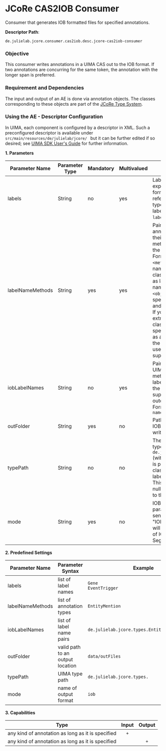 # JCoRe CAS2IOB Consumer
Consumer that generates IOB formatted files for specified annotations.  

**Descriptor Path**:
```
de.julielab.jcore.consumer.cas2iob.desc.jcore-cas2iob-consumer
```

### Objective
This consumer writes annotations in a UIMA CAS out to the IOB format. If two annotations are concurring for the same token, the annotation with the longer span is preferred.

### Requirement and Dependencies
 The input and output of an AE is done via annotation objects. The classes corresponding to these objects are part of the [JCoRe Type System](https://github.com/JULIELab/jcore-base/tree/master/jcore-types).

### Using the AE - Descriptor Configuration
 In UIMA, each component is configured by a descriptor in XML. Such a preconfigured descriptor is available under `src/main/resources/de/julielab/jcore/ ` but it can be further edited if so desired; see [UIMA SDK User's Guide](https://uima.apache.org/downloads/releaseDocs/2.1.0-incubating/docs/html/tools/tools.html#ugr.tools.cde) for further information.

**1. Parameters**

| Parameter Name | Parameter Type | Mandatory | Multivalued | Description |
|----------------|----------------|-----------|-------------|-------------|
| labels | String | no | yes | Labels not to be exported into IOB format. These are no references to UIMA types but to specific labels acquired by `labelNameMethods`. |
| labelNameMethods| String | yes | yes | Pairs of UIMA-annotation-types and their corresponding method for extracting the annotation label. Format: `<objName>=<method Name>`. If the name of the annotation class itself is to be used as label, only the class name is expected: `<objName>`. You also may specify a mix of pairs and single class names. If you give the name extracting method for a class and have also specified its superclass as a single class name, the given method is used rather than the superclass name. |
| iobLabelNames | String | no | yes | Pairs of label names in UIMA (aquired by the methods given in labelNameMethods) and the name the label is supposed to get in the outcoming IOB file. Format: `<UIMA label name>=<IOB label name>` |
| outFolder | String | yes | no | Path to folder where IOB-files should be written to. |
| typePath | String | no | no | The path of the UIMA types, e.g. `de.julielab.jcore.` (with terminating "."!). It is prepended to the class names in labelNameMethods. This parameter may be null which is equivalent to the empty String "". |
| mode | String | yes | no | IOB or IO mode. The parameter is not case sensitiv, thus "iob" or "IOB" works both and will result in a sequence of IOBTokens (object of SegmentationEvaluator). |


**2. Predefined Settings**

| Parameter Name | Parameter Syntax | Example |
|----------------|------------------|---------|
| labels | list of label names | `Gene`<br />`EventTrigger`|
| labelNameMethods | list of annotation types | `EntityMention` |
| iobLabelNames | list of label name pairs | `de.julielab.jcore.types.EntityMention=Entity` |
| outFolder | valid path to an output location | `data/outFiles` |
| typePath | UIMA type path | `de.julielab.jcore.types.` |
| mode | name of output format | `iob` |

**3. Capabilities**

| Type | Input | Output |
|------|:-----:|:------:|
| any kind of annotation as long as it is specified | `+` |  |
| any kind of annotation as long as it is specified |  | `+` |
